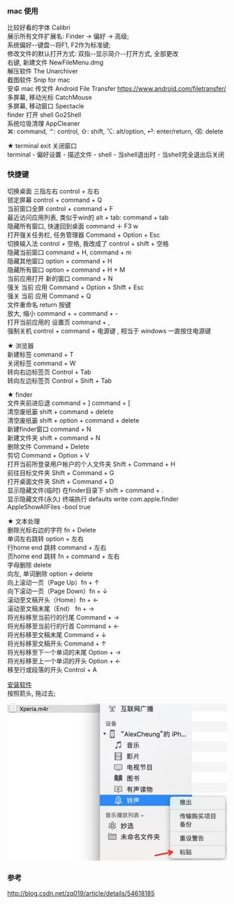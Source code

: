 ### mac 使用  
比较好看的字体  Calibri  
展示所有文件扩展名:  Finder -> 偏好 -> 高级;  
系统偏好--键盘--将F1, F2作为标准键;   
修改文件的默认打开方式:   双指--显示简介--打开方式, 全部更改    
右键, 新建文件  NewFileMenu.dmg  
解压软件 The Unarchiver  
截图软件 Snip for mac  
安卓 mac 传文件  Android File Transfer  https://www.android.com/filetransfer/    
多屏幕, 移动光标  CatchMouse  
多屏幕, 移动窗口  Spectacle  
finder 打开 shell  Go2Shell  
系统垃圾清理  AppCleaner  
⌘: command, ⌃: control, ⇧: shift, ⌥: alt/option, ⏎: enter/return, ⌫: delete   

★ terminal exit 关闭窗口  
terminal - 偏好设置 - 描述文件 - shell - 当shell退出时 - 当shell完全退出后关闭   

### 快捷键  
切换桌面  三指左右  control + 左右  
锁定屏幕  control + command + Q  
当前窗口全屏  control + command + F  
最近访问应用列表, 类似于win的 alt + tab:  command + tab  
隐藏所有窗口, 快速回到桌面  command ＋ F3  w  
打开强关任务栏, 任务管理器   Command + Option + Esc  
切换输入法  control + 空格, 我改成了 control + shift + 空格  
隐藏当前窗口  command + H, command + m  
隐藏其他窗口  option + command + H  
隐藏所有窗口  option + command + H  + M  
当前应用打开 新的窗口 command + N  
强关 当前 应用  Command + Option + Shift + Esc  
强关 当前 应用  Command + Q  
文件重命名 return 按键  
放大, 缩小 command + +  command + -    
打开当前应用的 设置页  command + ,  
强制关机  control + command + 电源键  ,  相当于 windows 一直按住电源键    

★ 浏览器  
新建标签  command + T  
关闭标签  command + W  
转向右边标签页  Control + Tab  
转向左边标签页  Control + Shift + Tab   

★ finder  
文件夹前进后退  command + ]  command + [  
清空废纸篓  shift + command + delete  
清空废纸篓  shift + option + command + delete  
新建finder窗口  command + N  
新建文件夹  shift + command + N  
删除文件  Command + Delete  
剪切  Command + Option + V  
打开当前所登录用户帐户的个人文件夹  Shift + Command + H    
前往目标文件夹  Shift + Command + G   
打开桌面文件夹  Shift + Command + D    
显示隐藏文件(临时)  在finder目录下 shift + command + .  
显示隐藏文件(永久)  终端执行  defaults write com.apple.finder AppleShowAllFiles -bool true  

★ 文本处理  
删除光标右边的字符  fn + Delete  
单词左右跳转 option + 左右  
行home end 跳转  command + 左右  
页home end 跳转  fn + command + 左右  
字母删除 delete  
向左, 单词删除  option + delete  
向上滚动一页（Page Up）fn + ↑  
向下滚动一页（Page Down）fn + ↓  
滚动至文稿开头（Home）fn + ←  
滚动至文稿末尾（End） fn + →  
将光标移至当前行的行尾 Command + →  
将光标移至当前行的行首 Command + ←  
将光标移至文稿末尾 Command + ↓   
将光标移至文稿开头 Command + ↑  
将光标移至下一个单词的末尾 Option + →  
将光标移至上一个单词的开头 Option + ←  
移至行或段落的开头 Control + A  


[安装软件](ImageFiles/shortcut_001.png)  
按照箭头, 拖过去;  

![苹果手机换铃声](ImageFiles/iphone_001.jpg)  


### 参考    
http://blog.csdn.net/zq019/article/details/54618185  